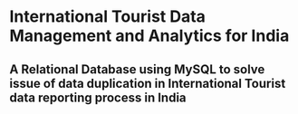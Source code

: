 # International Tourist Data Management and Analytics for India

## A Relational Database using MySQL to solve issue of data duplication in International Tourist data reporting process in India 
